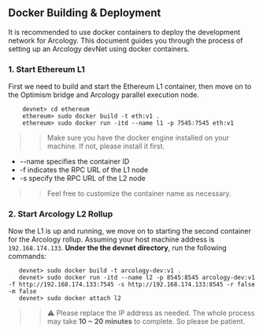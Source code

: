 ## Docker Building & Deployment

It is recommended to use docker containers to deploy the development network for Arcology. This document guides you through the process of setting up an Arcology devNet using docker containers.

### 1. Start Ethereum L1

 First we need to build and start the Ethereum L1 container, then move on to the Optimism bridge and Arcology parallel execution node.
 
 ``` shell
	 devnet> cd ethereum
	 ethereum> sudo docker build -t eth:v1 .
	 ethereum> sudo docker run -itd --name l1 -p 7545:7545 eth:v1
 ```
 >> Make sure you have the docker engine installed on your machine. If not, please install it first.

  - --name specifies the container ID
 - -f indicates the RPC URL of the L1 node
 - -s specify the RPC URL of the L2 node
   
>> Feel free to customize the container name as necessary.
 
 ### 2. Start Arcology L2 Rollup
 
 Now the L1 is up and running, we move on to starting the second container for the Arcology rollup.
 Assuming your host machine address is `192.168.174.133`. **Under the the devnet directory**, run the following commands:

 ``` shell
	devnet> sudo docker build -t arcology-dev:v1 .
	devnet> sudo docker run -itd --name l2 -p 8545:8545 arcology-dev:v1 -f http://192.168.174.133:7545 -s http://192.168.174.133:8545 -r false -m false
	devnet> sudo docker attach l2
 ```
 >>  :warning: Please replace the IP address as needed. The whole process may take **10 ~ 20 minutes** to complete. So please be patient.